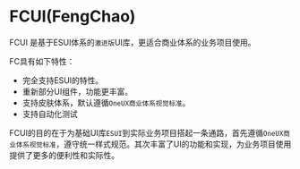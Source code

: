 # FCUI(FengChao) 

FCUI 是基于ESUI体系的`激进版`UI库，更适合商业体系的业务项目使用。

FC具有如下特性：

- 完全支持ESUI的特性。
- 重新部分UI组件，功能更丰富。
- 支持皮肤体系，默认遵循`OneUX商业体系视觉标准`。
- 支持自动化测试

FCUI的目的在于为基础UI库`ESUI`到实际业务项目搭起一条通路，首先遵循`OneUX商业体系视觉标准`，遵守统一样式规范。其次丰富了UI的功能和实现，为业务项目使用提供了更多的便利性和实际性。